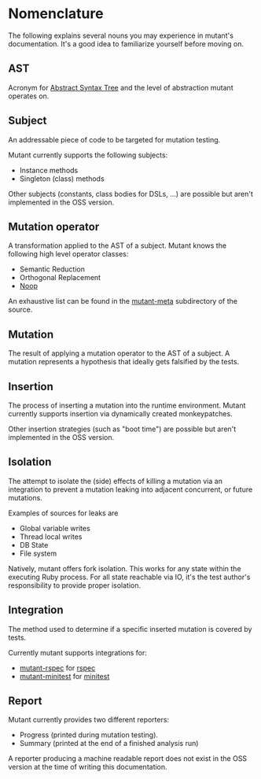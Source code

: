 Nomenclature
============

The following explains several nouns you may experience in mutant's documentation.
It's a good idea to familiarize yourself before moving on.

## AST

Acronym for [Abstract Syntax Tree](https://en.wikipedia.org/wiki/Abstract_syntax_tree)
and the level of abstraction mutant operates on.

## Subject

An addressable piece of code to be targeted for mutation testing.

Mutant currently supports the following subjects:

* Instance methods
* Singleton (class) methods

Other subjects (constants, class bodies for DSLs, ...) are possible but aren't
implemented in the OSS version.

## Mutation operator

A transformation applied to the AST of a subject. Mutant knows the following high level operator
classes:

* Semantic Reduction
* Orthogonal Replacement
* [Noop](#neutral-noop-tests)

An exhaustive list can be found in the [mutant-meta](https://github.com/mbj/mutant/tree/master/meta)
subdirectory of the source.

## Mutation

The result of applying a mutation operator to the AST of a subject. A mutation represents a
hypothesis that ideally gets falsified by the tests.

## Insertion

The process of inserting a mutation into the runtime environment.
Mutant currently supports insertion via dynamically created monkeypatches.

Other insertion strategies (such as "boot time") are possible but aren't implemented
in the OSS version.

## Isolation

The attempt to isolate the (side) effects of killing a mutation via an integration
to prevent a mutation leaking into adjacent concurrent, or future mutations.

Examples of sources for leaks are

* Global variable writes
* Thread local writes
* DB State
* File system

Natively, mutant offers fork isolation. This works for any state within the executing
Ruby process. For all state reachable via IO, it's the test author's responsibility to
provide proper isolation.

## Integration

The method used to determine if a specific inserted mutation is covered by tests.

Currently mutant supports integrations for:

* [mutant-rspec](/docs/mutant-rspec.md) for [rspec](https://rspec.info)
* [mutant-minitest](/docs/mutant-minitest.md) for [minitest](https://github.com/seattlerb/minitest)

## Report

Mutant currently provides two different reporters:

* Progress (printed during mutation testing).
* Summary (printed at the end of a finished analysis run)

A reporter producing a machine readable report does not exist in the OSS version
at the time of writing this documentation.
